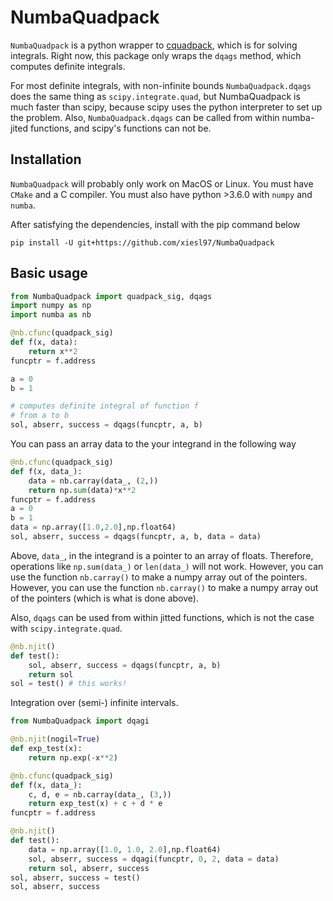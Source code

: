 # NumbaQuadpack

`NumbaQuadpack` is a python wrapper to [cquadpack](https://github.com/ESSS/cquadpack), which is for solving integrals. Right now, this package only wraps the `dqags` method, which computes definite integrals.

For most definite integrals, with non-infinite bounds `NumbaQuadpack.dqags` does the same thing as `scipy.integrate.quad`, but NumbaQuadpack is much faster than scipy, because scipy uses the python interpreter to set up the problem. Also, `NumbaQuadpack.dqags` can be called from within numba-jited functions, and scipy's functions can not be.

## Installation
`NumbaQuadpack` will probably only work on MacOS or Linux. You must have `CMake` and a C compiler. You must also have python >3.6.0 with `numpy` and `numba`.

After satisfying the dependencies, install with the pip command below

```
pip install -U git+https://github.com/xiesl97/NumbaQuadpack
```

## Basic usage

```python
from NumbaQuadpack import quadpack_sig, dqags
import numpy as np
import numba as nb

@nb.cfunc(quadpack_sig)
def f(x, data):
    return x**2
funcptr = f.address

a = 0
b = 1

# computes definite integral of function f 
# from a to b
sol, abserr, success = dqags(funcptr, a, b)
```

You can pass an array data to the your integrand in the following way

```python
@nb.cfunc(quadpack_sig)
def f(x, data_):
    data = nb.carray(data_, (2,))
    return np.sum(data)*x**2
funcptr = f.address
a = 0
b = 1
data = np.array([1.0,2.0],np.float64)
sol, abserr, success = dqags(funcptr, a, b, data = data)
```

Above, `data_`, in the integrand is a pointer to an array of floats. Therefore, operations like `np.sum(data_)` or `len(data_)` will not work. However, you can use the function `nb.carray()` to make a numpy array out of the pointers. However, you can use the function `nb.carray()` to make a numpy array out of the pointers (which is what is done above). 


Also, `dqags` can be used from within jitted functions, which is not the case with `scipy.integrate.quad`.

```python
@nb.njit()
def test():
    sol, abserr, success = dqags(funcptr, a, b)
    return sol
sol = test() # this works!
```

Integration over (semi-) infinite intervals.
```python
from NumbaQuadpack import dqagi

@nb.njit(nogil=True)
def exp_test(x):
    return np.exp(-x**2)

@nb.cfunc(quadpack_sig)
def f(x, data_):
    c, d, e = nb.carray(data_, (3,))
    return exp_test(x) + c + d * e
funcptr = f.address

@nb.njit()
def test():
    data = np.array([1.0, 1.0, 2.0],np.float64)
    sol, abserr, success = dqagi(funcptr, 0, 2, data = data)
    return sol, abserr, success
sol, abserr, success = test()
sol, abserr, success
```
